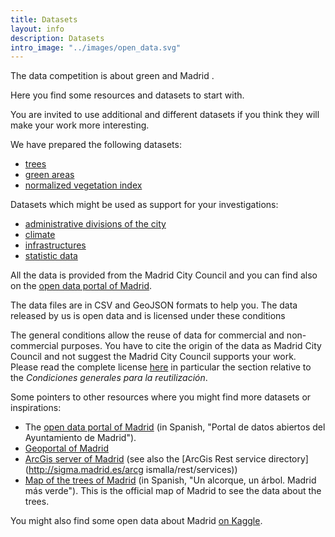 ```yaml
---
title: Datasets
layout: info
description: Datasets
intro_image: "../images/open_data.svg"
---
```


The data competition is about green and Madrid .

Here you find some resources and datasets to start with. 

You are invited to use additional and different datasets if you think they will make your work more interesting.


We have prepared the following datasets:
* [trees](trees)
* [green areas](greenareas)
* [normalized vegetation index](ndvi)

Datasets which might be used as support for your investigations:
* [administrative divisions of the city](administrativeunits)
* [climate](climate)
* [infrastructures](infrastructures)
* [statistic data](statisticsdata)

All the data is provided from the Madrid City Council and you can find also on the [open data portal of Madrid](https://datos.madrid.es/portal/site/egob/).<br/>

The data files are in CSV and GeoJSON formats to help you. The data released by us is open data and is licensed under these conditions<br/>

The general conditions allow the reuse of data for commercial and non-commercial purposes. You have to cite the origin of the data as Madrid City Council and not suggest the Madrid City Council supports your work. Please read the complete license [here](https://datos.madrid.es/portal/site/egob/menuitem.3efdb29b813ad8241e830cc2a8a409a0/?vgnextoid=108804d4aab90410VgnVCM100000171f5a0aRCRD&vgnextchannel=b4c412b9ace9f310VgnVCM100000171f5a0aRCRD&vgnextfmt=default) in particular the section relative to the *Condiciones generales para la reutilización*.

Some pointers to other resources where you might find more datasets or inspirations:

* The [open data portal of Madrid](https://datos.madrid.es/portal/site/egob/) (in Spanish, "Portal de datos abiertos del Ayuntamiento de Madrid").
* [Geoportal of Madrid](https://geoportal.madrid.es/IDEAM_WBGEOPORTAL/visor_ide.iam)
* [ArcGis server of Madrid](https://www.arcgis.com/home/webmap/viewer.html?featurecollection=https%3A%2F%2Fsigma.madrid.es%2Farcgismalla%2Frest%2Fservices%3Ff%3Djson%26option%3Dfootprints&supportsProjection=true&supportsJSONP=true) (see also the [ArcGis Rest service directory](http://sigma.madrid.es/arcg ismalla/rest/services))
* [Map of the trees of Madrid](http://www-2.munimadrid.es/DGPVE_WUAUA/welcome.do) (in Spanish, "Un alcorque, un árbol. Madrid más verde"). This is the official map of Madrid to see the data about the trees.

You might also find some open data about Madrid [on Kaggle](https://www.kaggle.com/search?q=madrid+in%3Adatasets).
